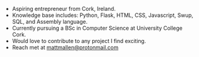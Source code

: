 - Aspiring entrepreneur from Cork, Ireland. 
- Knowledge base includes: Python, Flask, HTML, CSS, Javascript, Swup, SQL, and Assembly language.
- Currently pursuing a BSc in Computer Science at University College Cork. 
- Would love to contribute to any project I find exciting. 
- Reach met at mattmallen@protonmail.com
